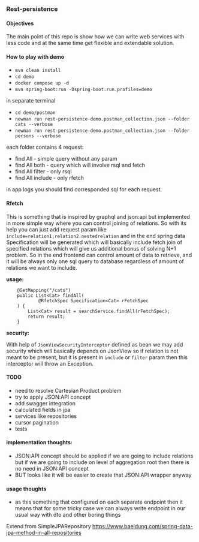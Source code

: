 ### Rest-persistence

#### Objectives

The main point of this repo is show how we can write web services with less code and at the same time get flexible and
extendable solution.

#### How to play with demo

- `mvn clean install`
- `cd demo`
- `docker compose up -d`
- `mvn spring-boot:run -Dspring-boot.run.profiles=demo`

in separate terminal

- `cd demo/postman`
- `newman run rest-persistence-demo.postman_collection.json --folder cats --verbose`
- `newman run rest-persistence-demo.postman_collection.json --folder persons --verbose`

each folder contains 4 request:

- find All - simple query without any param
- find All both - query which will involve rsql and fetch
- find All filter - only rsql
- find All include - only rfetch

in app logs you should find corresponded sql for each request.

#### Rfetch

This is something that is inspired by graphql and json:api but implemented in more simple way where you can control
joining of relations. So with its help you can just add request param like `include=relation1;relation2.nestedrelation`
and in the end spring data Specification will be generated which will basically include fetch join of specified
relations which will give us additional bonus of solving N+1 problem. So in the end frontend can control amount of data
to retrieve, and it will be always only one sql query to database regardless of amount of relations we want to include.

**usage:**

```
    @GetMapping("/cats")
    public List<Cat> findAll(
            @RfetchSpec Specification<Cat> rFetchSpec
    ) {
        List<Cat> result = searchService.findAll(rFetchSpec);
        return result;
    }
```

**security:**

With help of `JsonViewSecurityInterceptor` defined as bean we may add security which will basically depends on JsonView
so if relation is not meant to be present, but it is present in `include` or `filter` param then this interceptor will
throw an Exception.

#### TODO

- need to resolve Cartesian Product problem
- try to apply JSON:API concept
- add swagger integration
- calculated fields in jpa
- services like repositories
- cursor pagination
- tests

#### implementation thoughts:

- JSON:API concept should be applied if we are going to include relations but if we are going to include on level of
  aggregation root then there is no need in JSON:API concept
- BUT looks like it will be easier to create that JSON:API wrapper anyway

#### usage thoughts

- as this something that configured on each separate endpoint then it means that for some tricky case we can always
  write endpoint in our usual way with dto and other boring things




Extend from SimpleJPARepository
https://www.baeldung.com/spring-data-jpa-method-in-all-repositories
